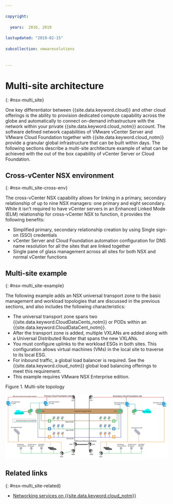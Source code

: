 ```yaml
---

copyright:

  years:  2016, 2019

lastupdated: "2019-02-15"

subcollection: vmwaresolutions


---
```


# Multi-site architecture
{: #nsx-multi_site}

One key differentiator between {{site.data.keyword.cloud}} and other cloud offerings is the ability to provision dedicated compute capability across the globe and automatically to connect on-demand infrastructure with the network within your private {{site.data.keyword.cloud_notm}} account. The software defined network capabilities of VMware vCenter Server and VMware Cloud Foundation together with {{site.data.keyword.cloud_notm}} provide a granular global infrastructure that can be built within days. The following sections describe a multi-site architecture example of what can be achieved with the out of the box capability of vCenter Server or Cloud Foundation.

## Cross-vCenter NSX environment
{: #nsx-multi_site-cross-env}

The cross-vCenter NSX capability allows for linking in a primary, secondary relationship of up to nine NSX managers: one primary and eight secondary. While it isn't required to have vCenter servers in an Enhanced Linked Mode (ELM) relationship for cross-vCenter NSX to function, it provides the following benefits:

* Simplified primary, secondary relationship creation by using Single sign-on (SSO) credentials
* vCenter Server and Cloud Foundation automation configuration for DNS name resolution for all the sites that are linked together
* Single pane of glass management across all sites for both NSX and normal vCenter functions

## Multi-site example
{: #nsx-multi_site-example}

The following example adds an NSX universal transport zone to the basic management and workload topologies that are discussed in the previous sections, and also includes the following characteristics:

* The universal transport zone spans two {{site.data.keyword.CloudDataCents_notm}} or PODs within an {{site.data.keyword.CloudDataCent_notm}}.
* After the transport zone is added, multiple VXLANs are added along with a Universal Distributed Router that spans the new VXLANs.
* You must configure uplinks to the workload ESGs in both sites. This configuration allows virtual machines (VMs) in the local site to traverse to its local ESG.
* For inbound traffic, a global load balancer is required. See the {{site.data.keyword.cloud_notm}} global load balancing offerings to meet this requirement.
* This example requires VMware NSX Enterprise edition.

Figure 1. Multi-site topology

![Multi-site topology](multisite_topology.svg "Multi-site topology")

## Related links
{: #nsx-multi_site-related}

* [Networking services on {{site.data.keyword.cloud_notm}}](/docs/services/vmwaresolutions/archiref/nsx?topic=vmware-solutions-nsx-networking_services)

